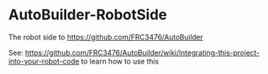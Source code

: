 # AutoBuilder-RobotSide
 
The robot side to https://github.com/FRC3476/AutoBuilder

See: https://github.com/FRC3476/AutoBuilder/wiki/Integrating-this-project-into-your-robot-code to learn how to use this
